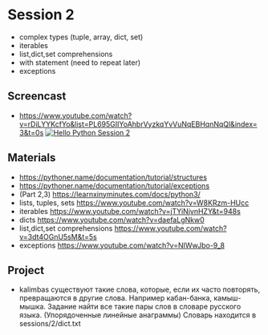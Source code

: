 # Session 2

- complex types (tuple, array, dict, set)
- iterables
- list,dict,set comprehensions
- with statement (need to repeat later)
- exceptions

## Screencast
- https://www.youtube.com/watch?v=rDiLYYKcfYo&list=PL695GIIYoAhbrVyzkqYvVuNqEBHqnNqQl&index=3&t=0s
[![Hello Python Session 2](http://img.youtube.com/vi/rDiLYYKcfYo/0.jpg)](http://www.youtube.com/watch?v=rDiLYYKcfYo "Hello Python Session 2")

## Materials
- https://pythoner.name/documentation/tutorial/structures
- https://pythoner.name/documentation/tutorial/exceptions
- (Part 2,3) https://learnxinyminutes.com/docs/python3/
- lists, tuples, sets https://www.youtube.com/watch?v=W8KRzm-HUcc
- iterables https://www.youtube.com/watch?v=jTYiNjvnHZY&t=948s
- dicts https://www.youtube.com/watch?v=daefaLgNkw0
- list,dict,set comprehensions https://www.youtube.com/watch?v=3dt4OGnU5sM&t=5s
- exceptions https://www.youtube.com/watch?v=NIWwJbo-9_8

## Project
- kalimbas
существуют такие слова, которые, если их часто повторять, превращаются в другие слова. Например кабан-банка, камыш-мышка. Задание найти все такие пары слов в словаре русского языка. (Упорядоченные линейные анаграммы)
Словарь находится в sessions/2/dict.txt

